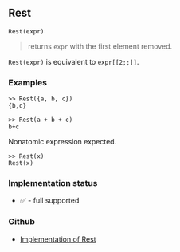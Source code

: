 ## Rest

```
Rest(expr)
```

> returns `expr` with the first element removed.

`Rest(expr)` is equivalent to `expr[[2;;]]`.

### Examples

```
>> Rest({a, b, c})
{b,c}
 
>> Rest(a + b + c)
b+c
```

Nonatomic expression expected.

```
>> Rest(x)
Rest(x)
```






### Implementation status

* &#x2705; - full supported

### Github

* [Implementation of Rest](https://github.com/axkr/symja_android_library/blob/master/symja_android_library/matheclipse-core/src/main/java/org/matheclipse/core/builtin/ListFunctions.java#L6324) 
